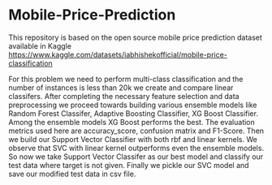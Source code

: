# Mobile-Price-Prediction

This repository is based on the open source mobile price prediction dataset available in Kaggle
https://www.kaggle.com/datasets/iabhishekofficial/mobile-price-classification

For this problem we need to perform multi-class classification and the number of instances is less than 20k we create and compare linear classifers.
After completing the necessary feature selection and data preprocessing we proceed towards building various ensemble models like Random Forest Classifer, Adaptive Boosting Classifier, XG Boost Classifier.
Among the ensemble models XG Boost performs the best. 
The evaluation metrics used here are accuracy_score, confusion matrix and F1-Score.
Then we build our Support Vector Classifier with both rbf and linear kernels.
We observe that SVC with linear kernel outperforms even the ensemble models.
So now we take Support Vector Classifer as our best model and classify our test data where target is not given.
Finally we pickle our SVC model and save our modified test data in csv file.
